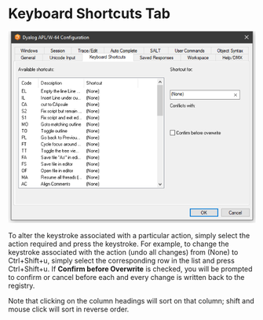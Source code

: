 # Keyboard Shortcuts Tab

![configuration dialog keyboard shortcuts tab](../img/configuration-dialog-keyboard-shortcuts-tab.png)

To alter the keystroke associated with a particular action, simply select the action required and press the keystroke. For example, to change the keystroke associated with the action <UA> (undo all changes) from (None) to Ctrl+Shift+u, simply select the corresponding row in the list and press Ctrl+Shift+u. If **Confirm before Overwrite** is checked, you will be prompted to confirm or cancel before each and every change is written back to the registry.

Note that clicking on the column headings will sort on that column; shift and mouse click will sort in reverse order.
